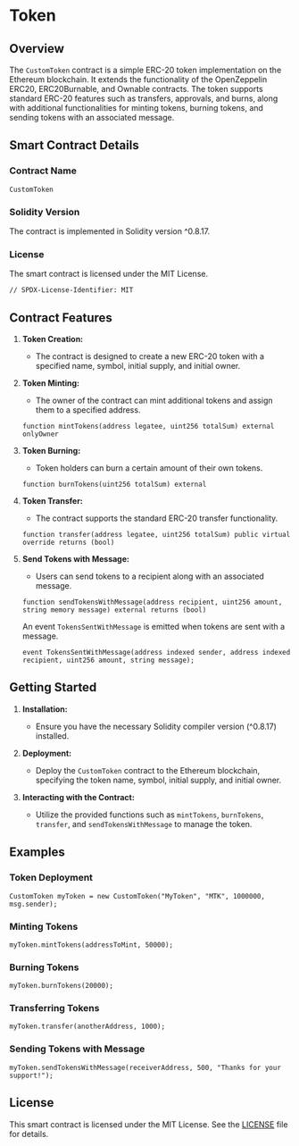 # Token 

## Overview

The `CustomToken` contract is a simple ERC-20 token implementation on the Ethereum blockchain. It extends the functionality of the OpenZeppelin ERC20, ERC20Burnable, and Ownable contracts. The token supports standard ERC-20 features such as transfers, approvals, and burns, along with additional functionalities for minting tokens, burning tokens, and sending tokens with an associated message.

## Smart Contract Details

### Contract Name

`CustomToken`

### Solidity Version

The contract is implemented in Solidity version ^0.8.17.

### License

The smart contract is licensed under the MIT License.

```solidity
// SPDX-License-Identifier: MIT
```

## Contract Features

1. **Token Creation:**
   - The contract is designed to create a new ERC-20 token with a specified name, symbol, initial supply, and initial owner.

2. **Token Minting:**
   - The owner of the contract can mint additional tokens and assign them to a specified address.

   ```solidity
   function mintTokens(address legatee, uint256 totalSum) external onlyOwner
   ```

3. **Token Burning:**
   - Token holders can burn a certain amount of their own tokens.

   ```solidity
   function burnTokens(uint256 totalSum) external
   ```

4. **Token Transfer:**
   - The contract supports the standard ERC-20 transfer functionality.

   ```solidity
   function transfer(address legatee, uint256 totalSum) public virtual override returns (bool)
   ```

5. **Send Tokens with Message:**
   - Users can send tokens to a recipient along with an associated message.

   ```solidity
   function sendTokensWithMessage(address recipient, uint256 amount, string memory message) external returns (bool)
   ```

   An event `TokensSentWithMessage` is emitted when tokens are sent with a message.

   ```solidity
   event TokensSentWithMessage(address indexed sender, address indexed recipient, uint256 amount, string message);
   ```

## Getting Started

1. **Installation:**
   - Ensure you have the necessary Solidity compiler version (^0.8.17) installed.

2. **Deployment:**
   - Deploy the `CustomToken` contract to the Ethereum blockchain, specifying the token name, symbol, initial supply, and initial owner.

3. **Interacting with the Contract:**
   - Utilize the provided functions such as `mintTokens`, `burnTokens`, `transfer`, and `sendTokensWithMessage` to manage the token.

## Examples

### Token Deployment

```solidity
CustomToken myToken = new CustomToken("MyToken", "MTK", 1000000, msg.sender);
```

### Minting Tokens

```solidity
myToken.mintTokens(addressToMint, 50000);
```

### Burning Tokens

```solidity
myToken.burnTokens(20000);
```

### Transferring Tokens

```solidity
myToken.transfer(anotherAddress, 1000);
```

### Sending Tokens with Message

```solidity
myToken.sendTokensWithMessage(receiverAddress, 500, "Thanks for your support!");
```

## License

This smart contract is licensed under the MIT License. See the [LICENSE](./LICENSE) file for details.



